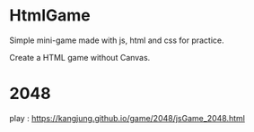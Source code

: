 # HtmlGame
Simple mini-game made with js, html and css for practice.

Create a HTML game without Canvas.

# 2048
play : https://kangjung.github.io/game/2048/jsGame_2048.html

